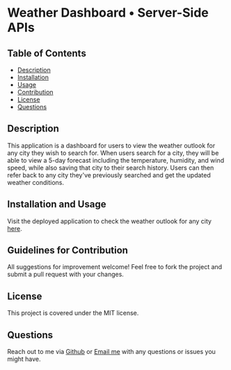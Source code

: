 # Weather Dashboard • Server-Side APIs

## Table of Contents

- [Description](#description)
- [Installation](#installation)
- [Usage](#usage)
- [Contribution](#contribution)
- [License](#license)
- [Questions](#questions)

## Description

This application is a dashboard for users to view the weather outlook for any city they wish to search for. When users search for a city, they will be able to view a 5-day forecast including the temperature, humidity, and wind speed, while also saving that city to their search history. Users can then refer back to any city they've previously searched and get the updated weather conditions.

## Installation and Usage

Visit the deployed application to check the weather outlook for any city [here]().

## Guidelines for Contribution

All suggestions for improvement welcome! Feel free to fork the project and submit a pull request with your changes.

## License

This project is covered under the MIT license.

## Questions

Reach out to me via [Github](https://github.com/hollyniquette) or [Email me](mailto:hollyniquette@gmail.com) with any questions or issues you might have.
